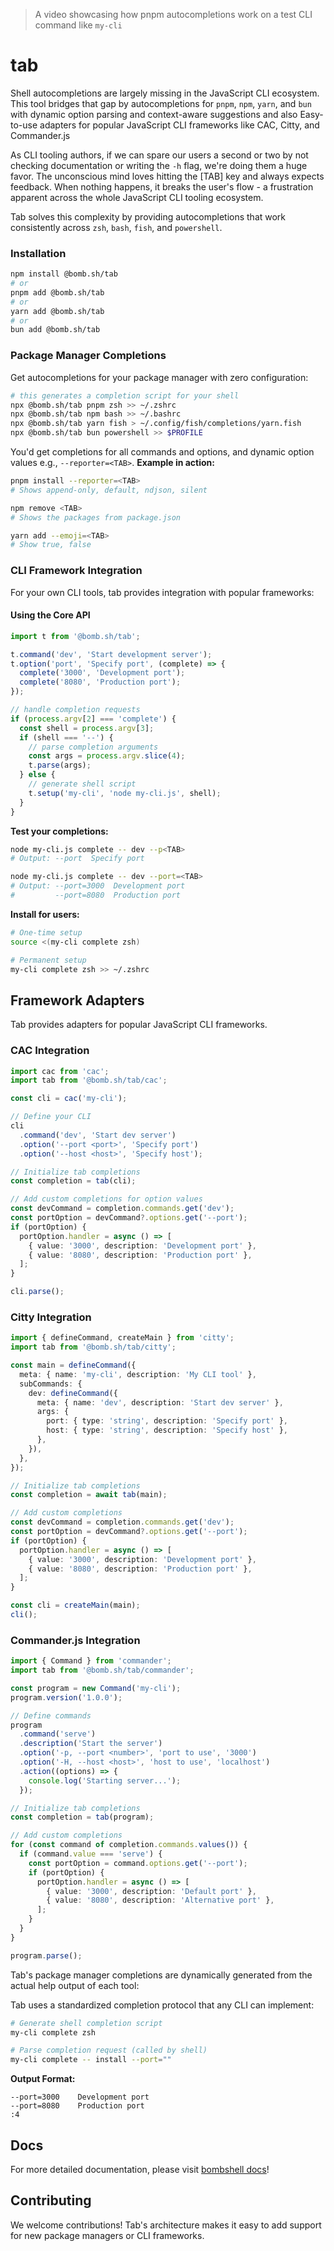 > A video showcasing how pnpm autocompletions work on a test CLI command
> like `my-cli`

# tab

Shell autocompletions are largely missing in the JavaScript CLI ecosystem. This tool bridges that gap by autocompletions for `pnpm`, `npm`, `yarn`, and `bun` with dynamic option parsing and context-aware suggestions and also Easy-to-use adapters for popular JavaScript CLI frameworks like CAC, Citty, and Commander.js

As CLI tooling authors, if we can spare our users a second or two by not checking documentation or writing the `-h` flag, we're doing them a huge favor. The unconscious mind loves hitting the [TAB] key and always expects feedback. When nothing happens, it breaks the user's flow - a frustration apparent across the whole JavaScript CLI tooling ecosystem.

Tab solves this complexity by providing autocompletions that work consistently across `zsh`, `bash`, `fish`, and `powershell`.

### Installation

```bash
npm install @bomb.sh/tab
# or
pnpm add @bomb.sh/tab
# or
yarn add @bomb.sh/tab
# or
bun add @bomb.sh/tab
```

### Package Manager Completions

Get autocompletions for your package manager with zero configuration:

```bash
# this generates a completion script for your shell
npx @bomb.sh/tab pnpm zsh >> ~/.zshrc
npx @bomb.sh/tab npm bash >> ~/.bashrc
npx @bomb.sh/tab yarn fish > ~/.config/fish/completions/yarn.fish
npx @bomb.sh/tab bun powershell >> $PROFILE
```

You'd get completions for all commands and options, and dynamic option values e.g., `--reporter=<TAB>`.
**Example in action:**

```bash
pnpm install --reporter=<TAB>
# Shows append-only, default, ndjson, silent

npm remove <TAB>
# Shows the packages from package.json

yarn add --emoji=<TAB>
# Show true, false
```

### CLI Framework Integration

For your own CLI tools, tab provides integration with popular frameworks:

#### Using the Core API

```typescript
import t from '@bomb.sh/tab';

t.command('dev', 'Start development server');
t.option('port', 'Specify port', (complete) => {
  complete('3000', 'Development port');
  complete('8080', 'Production port');
});

// handle completion requests
if (process.argv[2] === 'complete') {
  const shell = process.argv[3];
  if (shell === '--') {
    // parse completion arguments
    const args = process.argv.slice(4);
    t.parse(args);
  } else {
    // generate shell script
    t.setup('my-cli', 'node my-cli.js', shell);
  }
}
```

**Test your completions:**

```bash
node my-cli.js complete -- dev --p<TAB>
# Output: --port  Specify port

node my-cli.js complete -- dev --port=<TAB>
# Output: --port=3000  Development port
#         --port=8080  Production port
```

**Install for users:**

```bash
# One-time setup
source <(my-cli complete zsh)

# Permanent setup
my-cli complete zsh >> ~/.zshrc
```

## Framework Adapters

Tab provides adapters for popular JavaScript CLI frameworks.

### CAC Integration

```typescript
import cac from 'cac';
import tab from '@bomb.sh/tab/cac';

const cli = cac('my-cli');

// Define your CLI
cli
  .command('dev', 'Start dev server')
  .option('--port <port>', 'Specify port')
  .option('--host <host>', 'Specify host');

// Initialize tab completions
const completion = tab(cli);

// Add custom completions for option values
const devCommand = completion.commands.get('dev');
const portOption = devCommand?.options.get('--port');
if (portOption) {
  portOption.handler = async () => [
    { value: '3000', description: 'Development port' },
    { value: '8080', description: 'Production port' },
  ];
}

cli.parse();
```

### Citty Integration

```typescript
import { defineCommand, createMain } from 'citty';
import tab from '@bomb.sh/tab/citty';

const main = defineCommand({
  meta: { name: 'my-cli', description: 'My CLI tool' },
  subCommands: {
    dev: defineCommand({
      meta: { name: 'dev', description: 'Start dev server' },
      args: {
        port: { type: 'string', description: 'Specify port' },
        host: { type: 'string', description: 'Specify host' },
      },
    }),
  },
});

// Initialize tab completions
const completion = await tab(main);

// Add custom completions
const devCommand = completion.commands.get('dev');
const portOption = devCommand?.options.get('--port');
if (portOption) {
  portOption.handler = async () => [
    { value: '3000', description: 'Development port' },
    { value: '8080', description: 'Production port' },
  ];
}

const cli = createMain(main);
cli();
```

### Commander.js Integration

```typescript
import { Command } from 'commander';
import tab from '@bomb.sh/tab/commander';

const program = new Command('my-cli');
program.version('1.0.0');

// Define commands
program
  .command('serve')
  .description('Start the server')
  .option('-p, --port <number>', 'port to use', '3000')
  .option('-H, --host <host>', 'host to use', 'localhost')
  .action((options) => {
    console.log('Starting server...');
  });

// Initialize tab completions
const completion = tab(program);

// Add custom completions
for (const command of completion.commands.values()) {
  if (command.value === 'serve') {
    const portOption = command.options.get('--port');
    if (portOption) {
      portOption.handler = async () => [
        { value: '3000', description: 'Default port' },
        { value: '8080', description: 'Alternative port' },
      ];
    }
  }
}

program.parse();
```

Tab's package manager completions are dynamically generated from the actual help output of each tool:

Tab uses a standardized completion protocol that any CLI can implement:

```bash
# Generate shell completion script
my-cli complete zsh

# Parse completion request (called by shell)
my-cli complete -- install --port=""
```

**Output Format:**

```
--port=3000    Development port
--port=8080    Production port
:4
```

## Docs

For more detailed documentation, please visit [bombshell docs](https://bomb.sh/docs/tab/)!

## Contributing

We welcome contributions! Tab's architecture makes it easy to add support for new package managers or CLI frameworks.
